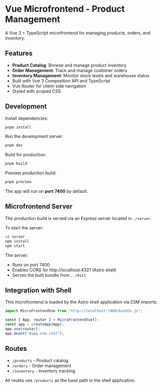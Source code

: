 # Vue Microfrontend - Product Management

A Vue 3 + TypeScript microfrontend for managing products, orders, and inventory.

## Features

- **Product Catalog**: Browse and manage product inventory
- **Order Management**: Track and manage customer orders
- **Inventory Management**: Monitor stock levels and warehouse status
- Built with Vue 3 Composition API and TypeScript
- Vue Router for client-side navigation
- Styled with scoped CSS

## Development

Install dependencies:
```bash
pnpm install
```

Run the development server:
```bash
pnpm dev
```

Build for production:
```bash
pnpm build
```

Preview production build:
```bash
pnpm preview
```

The app will run on **port 7400** by default.

## Microfrontend Server

The production build is served via an Express server located in `./server`.

To start the server:
```bash
cd server
npm install
npm start
```

The server:
- Runs on port 7400
- Enables CORS for http://localhost:4321 (Astro shell)
- Serves the built bundle from `../dist`

## Integration with Shell

This microfrontend is loaded by the Astro shell application via ESM imports:

```typescript
import MicroFrontendVue from "http://localhost:7400/bundle.js";

const { App, router } = MicroFrontendVue();
const app = createApp(App);
app.use(router);
app.mount("#app-vue-root");
```

## Routes

- `/products` - Product catalog
- `/orders` - Order management
- `/inventory` - Inventory tracking

All routes use `/products` as the base path in the shell application.
